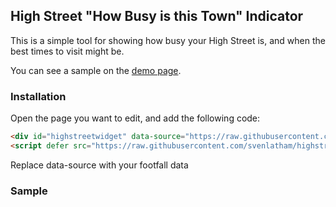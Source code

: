 ## High Street "How Busy is this Town" Indicator

This is a simple tool for showing how busy your High Street is, and when the best times to visit might be.

You can see a sample on the [demo page](https://svenlatham.github.io/highstreet-covid19-widget/).

### Installation

Open the page you want to edit, and add the following code:

```markdown
<div id="highstreetwidget" data-source="https://raw.githubusercontent.com/svenlatham/highstreet-widget-busy/master/sample.csv"></div>
<script defer src="https://raw.githubusercontent.com/svenlatham/highstreet-widget-busy/master/widget.js"></script>
```

Replace data-source with your footfall data


### Sample

<div id="highstreetwidget" data-source="https://raw.githubusercontent.com/svenlatham/highstreet-widget-busy/master/sample.csv"></div>
<script defer src="https://raw.githubusercontent.com/svenlatham/highstreet-widget-busy/master/widget.js"></script>


